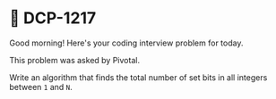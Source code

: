 # **📌 DCP-1217** 

Good morning! Here's your coding interview problem for today.

This problem was asked by Pivotal.

Write an algorithm that finds the total number of set bits in all integers between `1` and `N`.